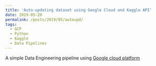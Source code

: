 ```yaml
---
title: 'Auto-updating dataset using Google Cloud and Kaggle API'
date: 2019-05-20
permalink: /posts/2019/05/autoupd/
tags:
  - GCP
  - Python
  - Kaggle
  - Data Pipelines
---
```


A simple Data Engineering pipeline using [Google cloud platform](https://medium.com/@akash9129/auto-updating-data-using-kaggle-api-google-cloud-9dce7e001a61)
